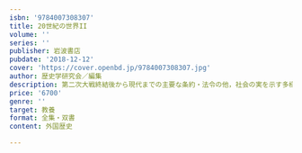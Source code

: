 ```yaml
---
isbn: '9784007308307'
title: 20世紀の世界II
volume: ''
series: ''
publisher: 岩波書店
pubdate: '2018-12-12'
cover: 'https://cover.openbd.jp/9784007308307.jpg'
author: 歴史学研究会／編集
description: 第二次大戦終結後から現代までの主要な条約・法令の他，社会の実を示す多様な史料を収録．
price: '6700'
genre: ''
target: 教養
format: 全集・双書
content: 外国歴史

---
```

